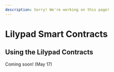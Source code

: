 ```yaml
---
description: Sorry! We're working on this page!
---
```


# Lilypad Smart Contracts

## Using the Lilypad Contracts

Coming soon! (May 17)
